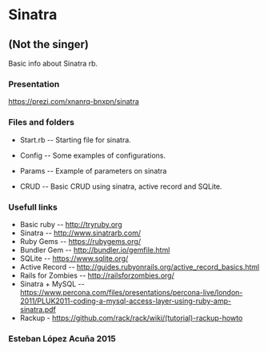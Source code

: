 # Sinatra 
## (Not the singer)

Basic info about Sinatra rb.

### Presentation
https://prezi.com/xnanrq-bnxpn/sinatra

### Files and folders
- Start.rb 
-- Starting file for sinatra.

- Config
-- Some examples of configurations.

- Params
-- Example of parameters on sinatra

- CRUD
-- Basic CRUD using sinatra, active record and SQLite.

### Usefull links

- Basic ruby -- http://tryruby.org
- Sinatra -- http://www.sinatrarb.com/
- Ruby Gems -- https://rubygems.org/
- Bundler Gem -- http://bundler.io/gemfile.html
- SQLite -- https://www.sqlite.org/
- Active Record -- http://guides.rubyonrails.org/active_record_basics.html
- Rails for Zombies -- http://railsforzombies.org/
- Sinatra + MySQL -- https://www.percona.com/files/presentations/percona-live/london-2011/PLUK2011-coding-a-mysql-access-layer-using-ruby-amp-sinatra.pdf
- Rackup - https://github.com/rack/rack/wiki/(tutorial)-rackup-howto

### Esteban López Acuña 2015


